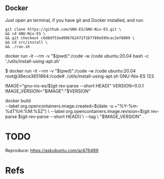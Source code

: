 


## Docker

Just open an terminal, if you have git and Docker installed, and run:

```
git clone https://github.com/GNU-ES/GNU-Nix-ES.git \
&& cd GNU-Nix-ES \
&& git checkout c6d8df53ed09b762472f1b7789e599cac2ef8809 \
&& cd src/install \
&& ./run.sh
```



docker run -it --rm -v "$(pwd)":/code -w /code ubuntu:20.04 bash -c './utils/install-using-apt.sh'

$ docker run -it --rm -v "$(pwd)":/code -w /code ubuntu:20.04
root@36ece3651664:/code# ./utils/install-using-apt.sh GNU-Nix-ES 123



IMAGE="gnu-nix-es/$(git rev-parse --short HEAD)"
VERSION=0.0.1
IMAGE_VERSION="$IMAGE":"$VERSION"


docker build \
--label org.opencontainers.image.created=$(date -u +"%Y-%m-%dT%H:%M:%SZ") \
--label org.opencontainers.image.revision=$(git rev-parse $(git rev-parse --short HEAD)) \
--tag \
"$IMAGE_VERSION" .



# TODO

Reproduce:
https://askubuntu.com/a/476489



# Refs


